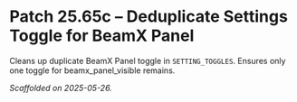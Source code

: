 # Patch 25.65c – Deduplicate Settings Toggle for BeamX Panel

Cleans up duplicate BeamX Panel toggle in `SETTING_TOGGLES`. Ensures only one toggle for beamx_panel_visible remains.

_Scaffolded on 2025-05-26._
